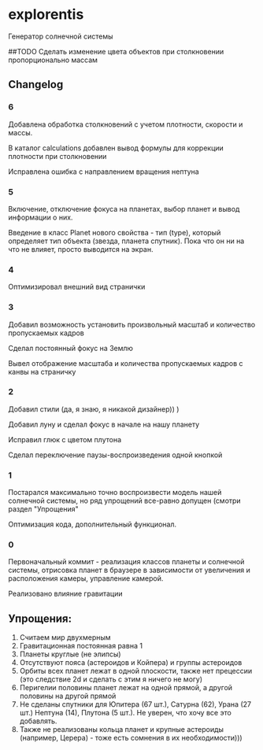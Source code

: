 # explorentis
Генератор солнечной системы

##TODO
Сделать изменение цвета объектов при столкновении пропорционально массам


## Changelog

### 6
Добавлена обработка столкновений с учетом плотности, скорости и массы.

В каталог calculations добавлен вывод формулы для коррекции плотности при столкновении

Исправлена ошибка с направлением вращения нептуна

### 5
Включение, отключение фокуса на планетах, выбор планет и вывод информации о них.

Введение в класс Planet нового свойства - тип (type), который определяет тип объекта (звезда, планета спутник). Пока что он ни на что не влияет, просто выводится на экран.

### 4
Оптимизировал внешний вид странички

### 3
Добавил возможность установить произвольный масштаб и количество пропускаемых кадров

Сделал постоянный фокус на Землю

Вывел отображение масштаба и количества пропускаемых кадров с канвы на страничку

### 2
Добавил стили (да, я знаю, я никакой дизайнер)) )

Добавил луну и сделал фокус в начале на нашу планету

Исправил глюк с цветом плутона

Сделал переключение паузы-воспроизведения одной кнопкой

### 1
Постарался максимально точно воспроизвести модель нашей солнечной системы, но ряд упрощений все-равно допущен (смотри
раздел "Упрощения"

Оптимизация кода, дополнительный функционал.

### 0

Первоначальный коммит - реализация классов планеты и солнечной системы, отрисовка планет в браузере в зависимости от
увеличения и расположения камеры, управление камерой.

Реализовано влияние гравитации

## Упрощения:
1. Считаем мир двухмерным
2. Гравитационная постоянная равна 1
3. Планеты круглые (не элипсы)
4. Отсутствуют пояса (астероидов и Койпера) и группы астероидов
5. Орбиты всех планет лежат в одной плоскости, также нет прецессии (это следствие 2d и сделать с этим я ничего не могу)
6. Перигелии половины планет лежат на одной прямой, а другой половины на другой прямой
7. Не сделаны спутники для Юпитера (67 шт.), Сатурна (62), Урана (27 шт.) Нептуна (14), Плутона (5 шт.). Не уверен, что хочу все это добавлять.
8. Также не реализованы кольца планет и крупные астероиды (например, Церера) - тоже есть сомнения в их необходимости)))